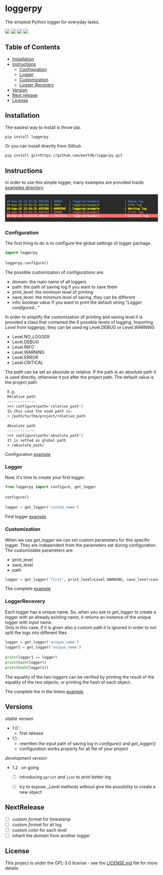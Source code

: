 # loggerpy

The simplest Python logger for everyday tasks.

[![](https://img.shields.io/github/v/release/mett96/loggerpy?color=orange)](https://github.com/mett96/loggerpy/releases/tag/v1.0)
[![](https://img.shields.io/pypi/v/loggerpy?color=green)](https://pypi.org/project/loggerpy/)
[![](https://img.shields.io/pypi/pyversions/loggerpy)](https://www.python.org/downloads/release/python-370/)
[![](https://img.shields.io/github/license/mett96/loggerpy)](https://github.com/mett96/loggerpy/blob/master/LICENSE.md)
<!-- [![](https://img.shields.io/github/stars/mett96/loggerpy?style=social)](https://github.com/mett96/loggerpy) -->



## Table of Contents

* [Installation](#Installation)
* [Instructions](#Instructions)
    * [Configuration](#Configuration)
    * [Logger](#Logger)
    * [Customization](#Customization)
    * [Logger Recovery](#LoggerRecovery)
* [Version](#Version)
* [Next release](#NextRelease)
* [License](#License)
<!-- * [Authors](#Authors) -->


## Installation

The easiest way to install is throw pip.

```bash
pip install loggerpy
```

Or you can install directly from Github
```bash
pip install git+https://github.com/mett96/loggerpy.git
```

## Instructions


In order to use this simple logger, many examples are provided inside [examples directory](https://github.com/mett96/loggerpy/tree/master/examples)

![logging ](https://raw.githubusercontent.com/mett96/loggerpy/master/imgs/logger_example.png)


### Configuration
The first thing to do is to configure the global settings of logger package.

```python
import loggerpy

loggerpy.configure()
```

The possible customization of configurations are:
- domain: the main name of all loggers
- path: the path of saving log if you want to save them
- print_level: the minimum level of printing 
- save_level: the minimum level of saving, they can be different
- info: boolean value if you want to print the default string _"Logger configured..."_

In order to simplify the customization of printing and saving level it is provided a class that contained the 6 possible levels of logging. 
Importing _Level_ from loggerpy, they can be used eg Level.DEBUG or Level.WARNING
- Level.NO_LOGGER
- Level.DEBUG
- Level.INFO
- Level.WARNING
- Level.ERROR
- Level.CRITICAL

The _path_ can be set as absolute or relative.
If the path is an absolute path it is used directly, otherwise it put after the project path. The default value is the project path

     E.g.
     Relative path
     -------------
     >>> configure(path='relative_path')
     In this case the used path is:
     > /path/to/the/project/relative_path

     Absolute path
     -------------
     >>> configure(path='absolute_path')
     It is setted as global path
     > /absolute_path/

Configuration [example](https://github.com/mett96/loggerpy/tree/master/examples/configuration.py)


### Logger
Now, it's time to create your first logger.
```python
from loggerpy import configure, get_logger

configure()

logger = get_logger('custom_name')

```

First logger [example](https://github.com/mett96/loggerpy/tree/master/examples/first_logger.py)

### Customization
When we use _get_logger_ we can set custom parameters for this specific logger.
They are independent from the parameters set during configuration.
The customizable parameters are:
- print_level
- save_level
- path

```python
logger = get_logger('first', print_level=Level.WARNING, save_level=Level.INFO, path='path_of_log')
```

The complete [example](https://github.com/mett96/loggerpy/tree/master/examples/custom_logger.py)

### LoggerRecovery
Each logger has a unique name. So, when you ask to _get_logger_ to create a logger with an already existing name, it returns an instance of the unique logger with input name.    
Only in this case, if it is given also a custom path it is ignored in order to not split the logs into different files

```python
logger = get_logger('unique_name')
logger1 = get_logger('unique_name')

print(logger1 == logger)
print(hash(logger))
print(hash(logger1))
```

The equality of the two loggers can be verified by printing the result of the equality of the two objects, or printing the hash of each object.

The complete the in the linkes [example](https://github.com/mett96/loggerpy/tree/master/examples/logger_recovery.py)


## Versions
*stable version*
* 1.0 : 
   - first release
* 1.1 : 
   - rewritten the input path of saving log in _configure()_ and _get_logger()_
   - configuration works properly for all file of your project

*development version*
- 1.2 : on going
    - [ ] introducing `pprint` and `json` to print better log
    - [ ] try to expose _Level methods without give the possibility to create a new object



## NextRelease
- [ ] custom _format_ for timestamp
- [ ] custom _format_ for all log
- [ ] custom _color_ for each level
- [ ] inherit the _domain_ from another logger

<!-- ## Authors -->

## License
This project is under the GPL-3.0 license - see the [LICENSE.md](LICENSE.md) file for more details
